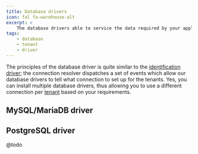 ```yaml
---
title: Database drivers
icon: fal fa-warehouse-alt
excerpt: >
    The database drivers able to service the data required by your application.
tags:
    - database
    - tenant
    - driver
---
```

The principles of the database driver is quite similar to the [identification driver][identification-drivers];
the connection resolver dispatches a set of events which allow our database drivers to tell what connection to
set up for the tenants. Yes, you can install multiple database drivers, thus allowing you to use a different
connection per [tenant][what-is-a-tenant] based on your requirements.

## MySQL/MariaDB driver

## PostgreSQL driver

@todo

[identification-drivers]: identification-drivers
[what-is-a-tenant]: what-is-a-tenant
